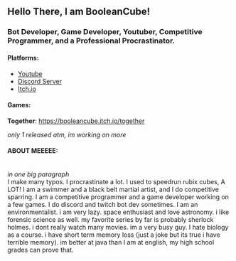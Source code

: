 ## Hello There, I am BooleanCube!

### Bot Developer, Game Developer, Youtuber, Competitive Programmer, and a Professional Procrastinator.

#### Platforms:
- [Youtube](https://www.youtube.com/channel/UCsivrachJyFVLi7V60lrd6g)
- [Discord Server](https://discord.gg/3ZDpPyR)
- [Itch.io](https://booleancube.itch.io/)

#### Games:
**Together**: https://booleancube.itch.io/together

*only 1 released atm, im working on more*

#### ABOUT MEEEEE:
<br>*in one big paragraph*<br>
I make many typos. I procrastinate a lot. I used to speedrun rubix cubes, A LOT! I am a swimmer and a black belt martial artist, and I do competitive sparring. I am a competitive programmer and a game developer working on a few games. I do discord and twitch bot dev sometimes. I am an environmentalist. i am very lazy. space enthusiast and love astronomy. i like forensic science as well. my favorite series by far is probably sherlock holmes. i dont really watch many movies. im a very busy guy. I hate biology as a course. i have short term memory loss (just a joke but its true i have terrible memory). im better at java than I am at english, my high school grades can prove that.
